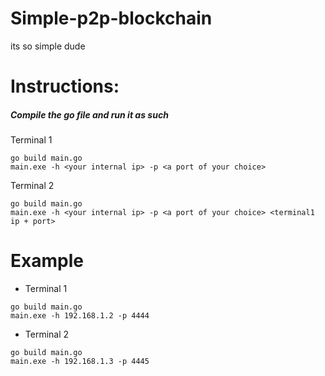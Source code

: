 # Simple-p2p-blockchain
its so simple dude

# Instructions:
##### Compile the go file and run it as such 
Terminal 1
```shell
go build main.go
main.exe -h <your internal ip> -p <a port of your choice>
```

Terminal 2
```shell
go build main.go
main.exe -h <your internal ip> -p <a port of your choice> <terminal1 ip + port>
```

# Example
- Terminal 1
```shell
go build main.go
main.exe -h 192.168.1.2 -p 4444
```

- Terminal 2
```shell
go build main.go
main.exe -h 192.168.1.3 -p 4445
```